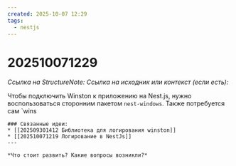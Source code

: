 ```yaml
---
created: 2025-10-07 12:29
tags:
  - nestjs
---
```

# 202510071229
*Ссылка на StructureNote:*
*Ссылка на исходник или контекст (если есть):* 

Чтобы подключить Winston к приложению на Nest.js, нужно воспользоваться сторонним пакетом `nest-windows`. Также потребуется сам `wins
```
### Связанные идеи:
* [[202509301412 Библиотека для логирования winston]]
* [[202510071219 Логирование в NestJs]]
---

*Что стоит развить? Какие вопросы возникли?*